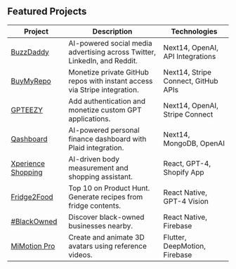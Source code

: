 ## Featured Projects

| Project | Description | Technologies |
| --- | --- | --- |
| [BuzzDaddy](https://buzzdaddy.ai) | AI-powered social media advertising across Twitter, LinkedIn, and Reddit. | Next14, OpenAI, API Integrations |
| [BuyMyRepo](https://buymyrepo.com) | Monetize private GitHub repos with instant access via Stripe integration. | Next14, Stripe Connect, GitHub APIs |
| [GPTEEZY](https://gpteezy.com) | Add authentication and monetize custom GPT applications. | Next14, OpenAI, Stripe Connect |
| [Qashboard](https://qashboard.com) | AI-powered personal finance dashboard with Plaid integration. | Next14, MongoDB, OpenAI |
| [Xperience Shopping](https://xperienceshopping.io) | AI-driven body measurement and shopping assistant. | React, GPT-4, Shopify App |
| [Fridge2Food](https://www.producthunt.com/posts/fridge2food-transform-food-into-meals) | Top 10 on Product Hunt. Generate recipes from fridge contents. | React Native, GPT-4 Vision |
| [#BlackOwned](https://apps.apple.com/us/app/blackowned/id1518900615) | Discover black-owned businesses nearby. | React Native, Firebase |
| [MiMotion Pro](http://mimotionpro.com) | Create and animate 3D avatars using reference videos. | Flutter, DeepMotion, Firebase |
